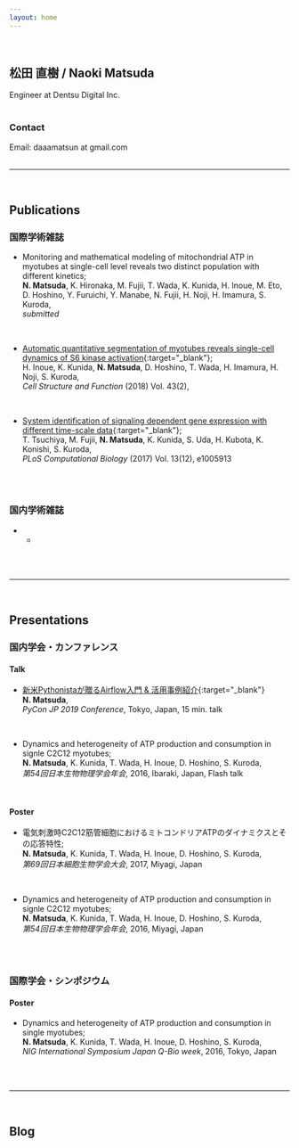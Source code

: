 ```yaml
---
layout: home
---
```

<br>

## 松田 直樹 / Naoki Matsuda
Engineer at Dentsu Digital Inc.<br>
<br>

### Contact
Email: daaamatsun at gmail.com
<br>
<br>

****************

<br>

## Publications
### 国際学術雑誌
- Monitoring and mathematical modeling of mitochondrial ATP in myotubes at single-cell level reveals two distinct population with different kinetics;<br>
  __N. Matsuda__, K. Hironaka, M. Fujii, T. Wada, K. Kunida, H. Inoue, M. Eto, D. Hoshino, Y. Furuichi, Y. Manabe, N. Fujii, H. Noji, H. Imamura, S. Kuroda,<br>
  _submitted_
<br>

- [Automatic quantitative segmentation of myotubes reveals single-cell dynamics of S6 kinase activation](https://www.jstage.jst.go.jp/article/csf/advpub/0/advpub_18012/_article/){:target="_blank"};<br>
  H. Inoue, K. Kunida, __N. Matsuda__, D. Hoshino, T. Wada, H. Imamura, H. Noji, S. Kuroda,<br>
  _Cell Structure and Function_ (2018) Vol. 43(2), 
<br>

- [System identification of signaling dependent gene expression with different time-scale data](https://journals.plos.org/ploscompbiol/article?id=10.1371/journal.pcbi.1005913){:target="_blank"};<br>
  T. Tsuchiya, M. Fujii, __N. Matsuda__, K. Kunida, S. Uda, H. Kubota, K. Konishi, S. Kuroda,<br>
  _PLoS Computational Biology_ (2017) Vol. 13(12), e1005913
<br>
<br>

### 国内学術雑誌
- -
<br>
<br>

****************

<br>

## Presentations
### 国内学会・カンファレンス
#### Talk
- [新米Pythonistaが贈るAirflow入門 & 活用事例紹介](https://speakerdeck.com/matsudan/pycon-jp-2019-xin-mi-pythonistagazeng-ruairflowru-men-and-huo-yong-shi-li-shao-jie){:target="_blank"}<br>
  __N. Matsuda__,<br>
  _PyCon JP 2019 Conference_, Tokyo, Japan, 15 min. talk
<br>

- Dynamics and heterogeneity of ATP production and consumption in signle C2C12 myotubes;<br>
  __N. Matsuda__, K. Kunida, T. Wada, H. Inoue, D. Hoshino, S. Kuroda,<br>
  _第54回日本生物物理学会年会_, 2016, Ibaraki, Japan, Flash talk
<br>

#### Poster
- 電気刺激時C2C12筋管細胞におけるミトコンドリアATPのダイナミクスとその応答特性;<br>
  __N. Matsuda__, K. Kunida, T. Wada, H. Inoue, D. Hoshino, S. Kuroda,<br>
  _第69回日本細胞生物学会大会_, 2017, Miyagi, Japan
<br>

- Dynamics and heterogeneity of ATP production and consumption in signle C2C12 myotubes;<br>
  __N. Matsuda__, K. Kunida, T. Wada, H. Inoue, D. Hoshino, S. Kuroda,<br>
  _第54回日本生物物理学会年会_, 2016, Miyagi, Japan
<br>
<br>

### 国際学会・シンポジウム
#### Poster
- Dynamics and heterogeneity of ATP production and consumption in single myotubes;<br>
  __N. Matsuda__, K. Kunida, T. Wada, H. Inoue, D. Hoshino, S. Kuroda,<br>
  _NIG International Symposium Japan Q-Bio week_, 2016, Tokyo, Japan
<br>
<br>

****************

<br>

## Blog
